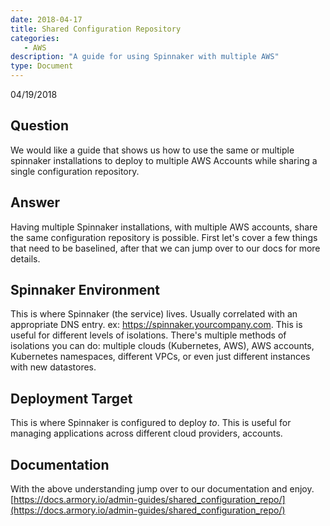 ```yaml
---
date: 2018-04-17
title: Shared Configuration Repository
categories:
   - AWS
description: "A guide for using Spinnaker with multiple AWS"
type: Document
---
```

04/19/2018

## Question
We would like a guide that shows us how to use the same or multiple spinnaker installations to deploy to multiple AWS Accounts while sharing a single configuration repository.

## Answer
Having multiple Spinnaker installations, with multiple AWS accounts, share the same configuration repository is possible. First let's cover a few things that need to be baselined, after that we can jump over to our docs for more details.

## Spinnaker Environment
This is where Spinnaker (the service) lives. Usually correlated with an appropriate DNS entry. ex: https://spinnaker.yourcompany.com. This is useful for different levels of isolations. There's multiple methods of isolations you can do: multiple clouds (Kubernetes, AWS), AWS accounts, Kubernetes namespaces, different VPCs, or even just different instances with new datastores.

## Deployment Target
This is where Spinnaker is configured to deploy *to*. This is useful for managing applications across different cloud providers, accounts.

## Documentation
With the above understanding jump over to our documentation and enjoy.[https://docs.armory.io/admin-guides/shared_configuration_repo/](https://docs.armory.io/admin-guides/shared_configuration_repo/)

